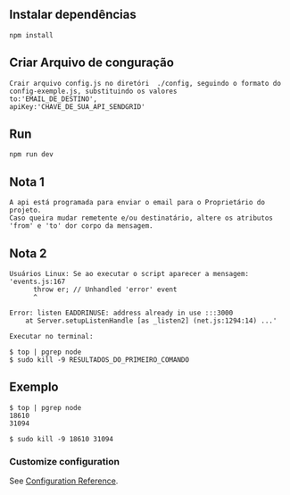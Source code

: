 ## Instalar dependências
```
npm install
```
## Criar Arquivo de conguração
```
Crair arquivo config.js no diretóri  ./config, seguindo o formato do config-exemple.js, substituindo os valores
to:'EMAIL_DE_DESTINO',
apiKey:'CHAVE_DE_SUA_API_SENDGRID'
```

## Run
```
npm run dev
```

## Nota 1
```
A api está programada para enviar o email para o Proprietário do projeto.
Caso queira mudar remetente e/ou destinatário, altere os atributos 'from' e 'to' dor corpo da mensagem.
```

## Nota 2
```
Usuários Linux: Se ao executar o script aparecer a mensagem:
'events.js:167
      throw er; // Unhandled 'error' event
      ^

Error: listen EADDRINUSE: address already in use :::3000
    at Server.setupListenHandle [as _listen2] (net.js:1294:14) ...'

Executar no terminal:

$ top | pgrep node
$ sudo kill -9 RESULTADOS_DO_PRIMEIRO_COMANDO
```
## Exemplo
```
$ top | pgrep node
18610
31094

$ sudo kill -9 18610 31094
```






### Customize configuration
See [Configuration Reference](https://sendgrid.com/docs/for-developers/sending-email/).